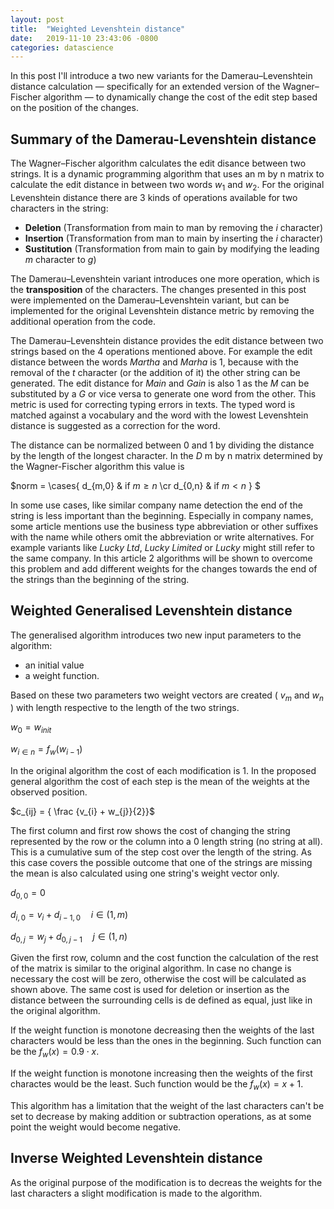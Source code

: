 ```yaml
---
layout: post
title:  "Weighted Levenshtein distance"
date:   2019-11-10 23:43:06 -0800
categories: datascience 
---
```

In this post I'll introduce a two new variants for the Damerau–Levenshtein distance calculation &mdash; specifically for an extended version of the Wagner–Fischer algorithm &mdash; to dynamically change the cost of the edit step based on the position of the changes.

## Summary of the Damerau-Levenshtein distance

The Wagner–Fischer algorithm calculates the edit disance between two strings. It is a dynamic programming algorithm that uses an m by n matrix to calculate the edit distance in between two words $w_{1}$ and $w_{2}$. For the original Levenshtein distance there are 3 kinds of operations available for two characters in the string:
- **Deletion** (Transformation from main to man by removing the *i* character)
- **Insertion** (Transformation from man to main by inserting the *i* character) 
- **Sustitution** (Transformation from main to gain by modifying the leading *m* character to *g*)

The Damerau–Levenshtein variant introduces one more operation, which is the **transposition** of the characters. The changes presented in this post were implemented on the Damerau–Levenshtein variant, but can be implemented for the original Levenshtein distance metric by removing the additional operation from the code.

The Damerau–Levenshtein distance provides the edit distance between two strings based on the 4 operations mentioned above. For example the edit distance between the words *Martha* and *Marha* is 1, because with the removal of the *t* character (or the addition of it) the other string can be generated. The edit distance for *Main* and *Gain* is also 1 as the *M* can be substituted by a *G* or vice versa to generate one word from the other. This metric is used for correcting typing errors in texts. The typed word is matched against a vocabulary and the word with the lowest Levenshtein distance is suggested as a correction for the word.

The distance can be normalized between 0 and 1 by dividing the distance by the length of the longest character. In the $D$ m by n matrix determined by the Wagner-Fischer algorithm this value is 

$norm = 
\cases{
    d_{m,0} & $\text{if } m \ge n$ \cr
    d_{0,n} & $\text{if } m \lt n$ 
}
$

In some use cases, like similar company name detection the end of the string is less important than the beginning. Especially in company names, some article mentions use the business type abbreviation or other suffixes with the name while others omit the abbreviation or write alternatives. For example variants like *Lucky Ltd*, *Lucky Limited* or *Lucky* might still refer to the same company. 
In this article 2 algorithms will be shown to overcome this problem and add different weights for the changes towards the end of the strings than the beginning of the string.

## Weighted Generalised Levenshtein distance

The generalised algorithm introduces two new input parameters to the algorithm: 
- an initial value
- a weight function.

Based on these two parameters two weight vectors are created ( $v_{m}$ and $w_{n}$ ) with length respective to the length of the two strings.


$w_0 = w_{init}$

$w_{i \in n} = f_w(w_{i-1})$

In the original algorithm the cost of each modification is 1. In the proposed general algorithm the cost of each step is the mean of the weights at the observed position.

$c_{ij} = { \frac {v_{i} + w_{j}}{2}}$
 
The first column and first row shows the cost of changing the string represented by the row or the column into a 0 length string (no string at all).
This is a cumulative sum of the step cost over the length of the string. 
As this case covers the possible outcome that one of the strings are missing the mean is also calculated using one string's weight vector only.

$d_{0,0}= 0$

$d_{i,0} = v_i + d_{i-1, 0}  \quad i \in (1,m)$

$d_{0, j} = w_j + d_{0, j-1} \quad j \in (1,n)$ 

Given the first row, column and the cost function the calculation of the rest of the matrix is similar to the original algorithm.
In case no change is necessary the cost will be zero, otherwise the cost will be calculated as shown above.
The same cost is used for deletion or insertion as the distance between the surrounding cells is de defined as equal, just like in the original algorithm.

If the weight function is monotone decreasing then the weights of the last characters would be less than the ones in the beginning.
Such function can be the $f_w(x) = 0.9 \cdot x$.

If the weight function is monotone increasing then the weights of the first charactes would be the least.
Such function would be the $f_w(x) = x + 1$. 

This algorithm has a limitation that the weight of the last characters can't be set to decrease by making addition or subtraction operations, 
as at some point the weight would become negative. 

## Inverse Weighted Levenshtein distance

As the original purpose of the modification is to decreas the weights for the last characters a slight modification is made to the algorithm.
 